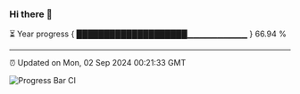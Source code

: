 ### Hi there 👋

⏳ Year progress { ████████████████████▁▁▁▁▁▁▁▁▁▁ } 66.94 %

---

⏰ Updated on Mon, 02 Sep 2024 00:21:33 GMT

![Progress Bar CI](https://github.com/liununu/liununu/workflows/Progress%20Bar%20CI/badge.svg)
